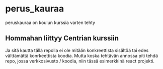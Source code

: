 # perus_kauraa
peruskauraa on koulun kurssia varten tehty

## Hommahan liittyy Centrian kurssiin 
Ja sitä kautta tällä repolla ei ole mitään konkreettista sisältöä tai edes välttämättä konrkeettista koodia. 
Mutta koska tehtävän annossa piti tehdä repo, jossa verkkosivusto / koodia, niin tässä esimerkkinä react projekti. 

